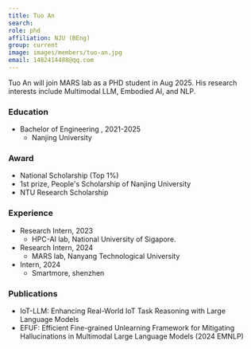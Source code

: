 ```yaml
---
title: Tuo An 
search:
role: phd
affiliation: NJU (BEng)
group: current
image: images/members/tuo-an.jpg
email: 1482414488@qq.com
---
```


Tuo An will join MARS lab as a PHD student in Aug 2025. His research interests include Multimodal LLM, Embodied AI, and NLP.

### Education
- Bachelor of Engineering , 2021-2025
  - Nanjing University

### Award

- National Scholarship (Top 1%)
- 1st prize, People's Scholarship of Nanjing University
- NTU Research Scholarship

### Experience
- Research Intern, 2023
  - HPC-AI lab, National University of Sigapore.
- Research Intern, 2024
  - MARS lab, Nanyang Technological University
- Intern, 2024
  - Smartmore, shenzhen

### Publications

- IoT-LLM: Enhancing Real-World IoT Task Reasoning with Large Language Models
- EFUF: Efficient Fine-grained Unlearning Framework for Mitigating Hallucinations in Multimodal Large Language Models (2024 EMNLP)
